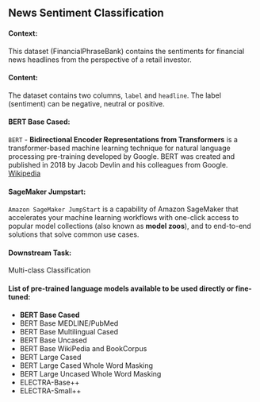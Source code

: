 ## News Sentiment Classification


#### Context:
This dataset (FinancialPhraseBank) contains the sentiments for financial news headlines from the perspective of a retail investor.

#### Content:
The dataset contains two columns, `label` and `headline`. The label (sentiment) can be negative, neutral or positive.

#### BERT Base Cased:
`BERT` - **Bidirectional Encoder Representations from Transformers** is a transformer-based machine learning technique for natural language processing pre-training developed by Google. BERT was created and published in 2018 by Jacob Devlin and his colleagues from Google. [Wikipedia](https://en.wikipedia.org/wiki/BERT_(language_model))

#### SageMaker Jumpstart:
`Amazon SageMaker JumpStart` is a capability of Amazon SageMaker that accelerates your machine learning workflows with one-click access to popular model collections (also known as **model zoos**), and to end-to-end solutions that solve common use cases.

#### Downstream Task:
Multi-class Classification 

#### List of pre-trained language models available to be used directly or fine-tuned:
* **BERT Base Cased**
* BERT Base MEDLINE/PubMed	
* BERT Base Multilingual Cased	
* BERT Base Uncased	
* BERT Base WikiPedia and BookCorpus	
* BERT Large Cased
* BERT Large Cased Whole Word Masking	
* BERT Large Uncased Whole Word Masking	
* ELECTRA-Base++	
* ELECTRA-Small++	